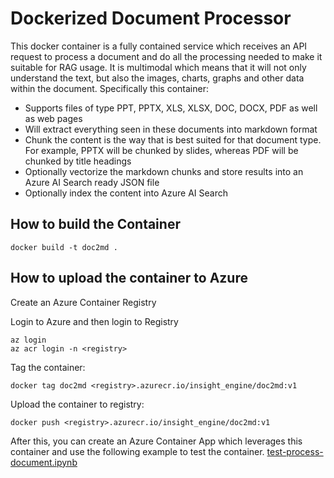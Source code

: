 # Dockerized Document Processor

This docker container is a fully contained service which receives an API request to process a document and do all the processing needed to make it suitable for RAG usage. It is multimodal which means that it will not only understand the text, but also the images, charts, graphs and other data within the document. Specifically this container:

- Supports files of type PPT, PPTX, XLS, XLSX, DOC, DOCX, PDF as well as web pages
- Will extract everything seen in these documents into markdown format
- Chunk the content is the way that is best suited for that document type. For example, PPTX will be chunked by slides, whereas PDF will be chunked by title headings
- Optionally vectorize the markdown chunks and store results into an Azure AI Search ready JSON file
- Optionally index the content into Azure AI Search

## How to build the Container

```code
docker build -t doc2md .
```

## How to upload the container to Azure
Create an Azure Container Registry 

Login to Azure and then login to Registry
```code
az login
az acr login -n <registry>
```

Tag the container:
```code
docker tag doc2md <registry>.azurecr.io/insight_engine/doc2md:v1
```

Upload the container to registry:
```code
docker push <registry>.azurecr.io/insight_engine/doc2md:v1
```

After this, you can create an Azure Container App which leverages this container and use the following example to test the container.
[test-process-document.ipynb](https://github.com/liamca/GPT4oContentExtraction/blob/main/docker/test-process-document.ipynb)

